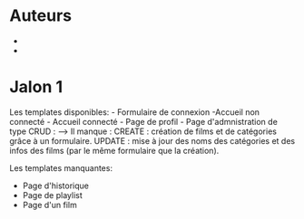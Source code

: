 Auteurs
=======

-   <KADDAM Meryem>
-   <EL HAJJI Safae>

Jalon 1
=======

<description> 
Les templates disponibles: 
- Formulaire de connexion
-Accueil non connecté 
- Accueil connecté 
- Page de profil 
- Page d'admnistration de type CRUD : 
      --> Il manque : CREATE : création de films et de catégories grâce à un formulaire.
                      UPDATE : mise à jour des noms des catégories et des infos des films (par le même formulaire que  la création).

Les templates manquantes: 
- Page d'historique 
- Page de playlist 
- Page d'un film
